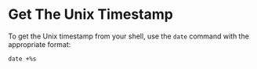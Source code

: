 # Get The Unix Timestamp

To get the Unix timestamp from your shell, use the ```date``` command with the appropriate format:

```date +%s```
